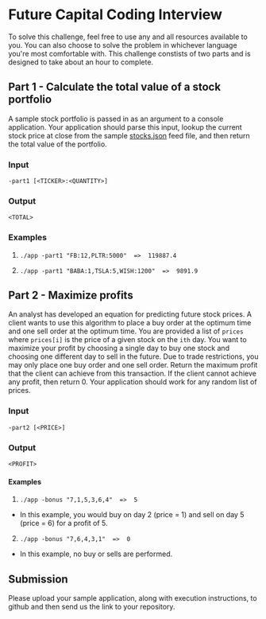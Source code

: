 
# Future Capital Coding Interview

To solve this challenge, feel free to use any and all resources available to you. You can also choose to solve the problem in whichever language you're most comfortable with. This challenge constists of two parts and is designed to take about an hour to complete. 

##  Part  1  -  Calculate  the  total  value  of  a  stock  portfolio

A sample stock portfolio is passed in as an argument to a console application. Your application should parse this input, lookup the current stock price at close from the sample [stocks.json](https://raw.githubusercontent.com/pronvest/interview/master/backend/stocks.json) feed file, and then return the total value of the portfolio.

### Input
`-part1 [<TICKER>:<QUANTITY>]`

### Output
`<TOTAL>`

###  Examples

1) `./app -part1 "FB:12,PLTR:5000"  =>  119887.4`

2) `./app -part1 "BABA:1,TSLA:5,WISH:1200"  =>  9891.9`

## Part 2 - Maximize profits

An analyst has developed an equation for predicting future stock prices. A client wants to use this algorithm to place a buy order at the optimum time and one sell order at the optimum time. You are provided a list of `prices` where `prices[i]` is the price of a given stock on the `ith` day. You want to maximize your profit by choosing a single day to buy one stock and choosing one different day to sell in the future. Due to trade restrictions, you may only place one buy order and one sell order. Return the maximum profit that the client can achieve from this transaction. If the client cannot achieve any profit, then return 0. Your application should work for any random list of prices.

### Input
`-part2 [<PRICE>]`

### Output
`<PROFIT>`

#### Examples

1) `./app -bonus "7,1,5,3,6,4"  =>  5` 
* In this example, you would buy on day 2 (price = 1) and sell on day 5 (price = 6) for a profit of 5.

2) `./app -bonus "7,6,4,3,1"  =>  0`
* In this example, no buy or sells are performed.

## Submission

Please upload your sample application, along with execution instructions, to github and then send us the link to your repository.

